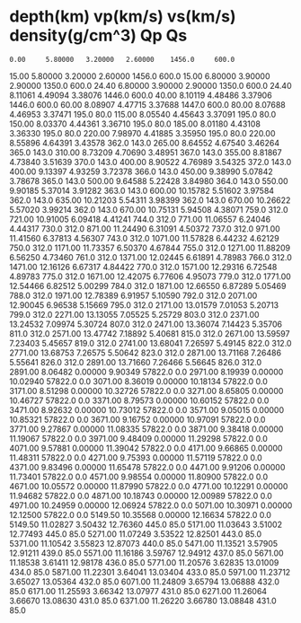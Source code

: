 # depth(km)   vp(km/s)   vs(km/s) density(g/cm^3)  Qp         Qs 
	0.00     5.80000   3.20000   2.60000    1456.0     600.0
   15.00     5.80000   3.20000   2.60000    1456.0     600.0
   15.00     6.80000   3.90000   2.90000    1350.0     600.0
   24.40     6.80000   3.90000   2.90000    1350.0     600.0
   24.40     8.11061   4.49094   3.38076    1446.0     600.0
   40.00     8.10119   4.48486   3.37906    1446.0     600.0
   60.00     8.08907   4.47715   3.37688    1447.0     600.0
   80.00     8.07688   4.46953   3.37471     195.0      80.0
  115.00     8.05540   4.45643   3.37091     195.0      80.0
  150.00     8.03370   4.44361   3.36710     195.0      80.0
  185.00     8.01180   4.43108   3.36330     195.0      80.0
  220.00     7.98970   4.41885   3.35950     195.0      80.0
  220.00     8.55896   4.64391   3.43578     362.0     143.0
  265.00     8.64552   4.67540   3.46264     365.0     143.0
  310.00     8.73209   4.70690   3.48951     367.0     143.0
  355.00     8.81867   4.73840   3.51639     370.0     143.0
  400.00     8.90522   4.76989   3.54325     372.0     143.0
  400.00     9.13397   4.93259   3.72378     366.0     143.0
  450.00     9.38990   5.07842   3.78678     365.0     143.0
  500.00     9.64588   5.22428   3.84980     364.0     143.0
  550.00     9.90185   5.37014   3.91282     363.0     143.0
  600.00    10.15782   5.51602   3.97584     362.0     143.0
  635.00    10.21203   5.54311   3.98399     362.0     143.0
  670.00    10.26622   5.57020   3.99214     362.0     143.0
  670.00    10.75131   5.94508   4.38071     759.0     312.0
  721.00    10.91005   6.09418   4.41241     744.0     312.0
  771.00    11.06557   6.24046   4.44317     730.0     312.0
  871.00    11.24490   6.31091   4.50372     737.0     312.0
  971.00    11.41560   6.37813   4.56307     743.0     312.0
 1071.00    11.57828   6.44232   4.62129     750.0     312.0
 1171.00    11.73357   6.50370   4.67844     755.0     312.0
 1271.00    11.88209   6.56250   4.73460     761.0     312.0
 1371.00    12.02445   6.61891   4.78983     766.0     312.0
 1471.00    12.16126   6.67317   4.84422     770.0     312.0
 1571.00    12.29316   6.72548   4.89783     775.0     312.0
 1671.00    12.42075   6.77606   4.95073     779.0     312.0
 1771.00    12.54466   6.82512   5.00299     784.0     312.0
 1871.00    12.66550   6.87289   5.05469     788.0     312.0
 1971.00    12.78389   6.91957   5.10590     792.0     312.0
 2071.00    12.90045   6.96538   5.15669     795.0     312.0
 2171.00    13.01579   7.01053   5.20713     799.0     312.0
 2271.00    13.13055   7.05525   5.25729     803.0     312.0
 2371.00    13.24532   7.09974   5.30724     807.0     312.0
 2471.00    13.36074   7.14423   5.35706     811.0     312.0
 2571.00    13.47742   7.18892   5.40681     815.0     312.0
 2671.00    13.59597   7.23403   5.45657     819.0     312.0
 2741.00    13.68041   7.26597   5.49145     822.0     312.0
 2771.00    13.68753   7.26575   5.50642     823.0     312.0
 2871.00    13.71168   7.26486   5.55641     826.0     312.0
 2891.00    13.71660   7.26466   5.56645     826.0     312.0
 2891.00     8.06482   0.00000   9.90349   57822.0       0.0
 2971.00     8.19939   0.00000  10.02940   57822.0       0.0
 3071.00     8.36019   0.00000  10.18134   57822.0       0.0
 3171.00     8.51298   0.00000  10.32726   57822.0       0.0
 3271.00     8.65805   0.00000  10.46727   57822.0       0.0
 3371.00     8.79573   0.00000  10.60152   57822.0       0.0
 3471.00     8.92632   0.00000  10.73012   57822.0       0.0
 3571.00     9.05015   0.00000  10.85321   57822.0       0.0
 3671.00     9.16752   0.00000  10.97091   57822.0       0.0
 3771.00     9.27867   0.00000  11.08335   57822.0       0.0
 3871.00     9.38418   0.00000  11.19067   57822.0       0.0
 3971.00     9.48409   0.00000  11.29298   57822.0       0.0
 4071.00     9.57881   0.00000  11.39042   57822.0       0.0
 4171.00     9.66865   0.00000  11.48311   57822.0       0.0
 4271.00     9.75393   0.00000  11.57119   57822.0       0.0
 4371.00     9.83496   0.00000  11.65478   57822.0       0.0
 4471.00     9.91206   0.00000  11.73401   57822.0       0.0
 4571.00     9.98554   0.00000  11.80900   57822.0       0.0
 4671.00    10.05572   0.00000  11.87990   57822.0       0.0
 4771.00    10.12291   0.00000  11.94682   57822.0       0.0
 4871.00    10.18743   0.00000  12.00989   57822.0       0.0
 4971.00    10.24959   0.00000  12.06924   57822.0       0.0
 5071.00    10.30971   0.00000  12.12500   57822.0       0.0
 5149.50    10.35568   0.00000  12.16634   57822.0       0.0
 5149.50    11.02827   3.50432  12.76360     445.0      85.0
 5171.00    11.03643   3.51002  12.77493     445.0      85.0
 5271.00    11.07249   3.53522  12.82501     443.0      85.0
 5371.00    11.10542   3.55823  12.87073     440.0      85.0
 5471.00    11.13521   3.57905  12.91211     439.0      85.0
 5571.00    11.16186   3.59767  12.94912     437.0      85.0
 5671.00    11.18538   3.61411  12.98178     436.0      85.0
 5771.00    11.20576   3.62835  13.01009     434.0      85.0
 5871.00    11.22301   3.64041  13.03404     433.0      85.0
 5971.00    11.23712   3.65027  13.05364     432.0      85.0
 6071.00    11.24809   3.65794  13.06888     432.0      85.0
 6171.00    11.25593   3.66342  13.07977     431.0      85.0
 6271.00    11.26064   3.66670  13.08630     431.0      85.0
 6371.00    11.26220   3.66780  13.08848     431.0      85.0
